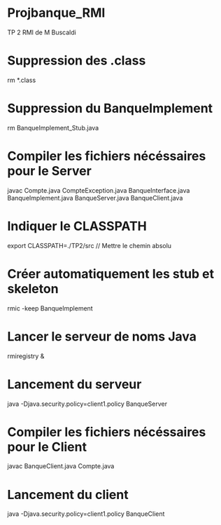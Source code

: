# Projbanque_RMI
TP 2 RMI de M Buscaldi

# Suppression des .class
rm *.class

# Suppression du BanqueImplement 
rm BanqueImplement_Stub.java

# Compiler les fichiers nécéssaires pour le Server
javac Compte.java CompteException.java BanqueInterface.java BanqueImplement.java BanqueServer.java BanqueClient.java

# Indiquer le CLASSPATH
export CLASSPATH=./TP2/src // Mettre le chemin absolu

# Créer automatiquement les stub et skeleton
rmic -keep BanqueImplement

# Lancer le serveur de noms Java
rmiregistry &

# Lancement du serveur 
java -Djava.security.policy=client1.policy BanqueServer

# Compiler les fichiers nécéssaires pour le Client
javac BanqueClient.java Compte.java

# Lancement du client 
java -Djava.security.policy=client1.policy BanqueClient
